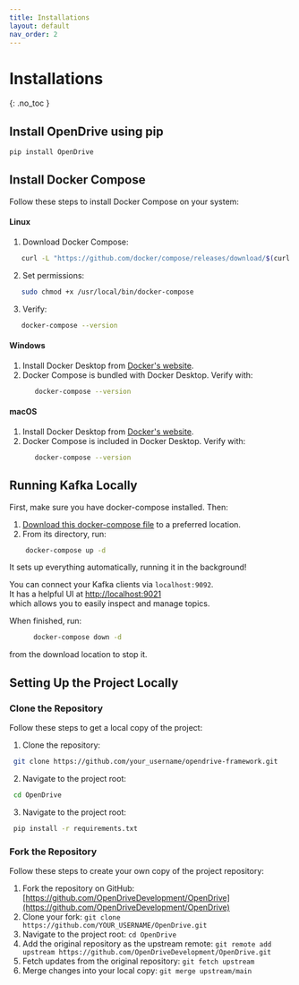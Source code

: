 ```yaml
---
title: Installations
layout: default
nav_order: 2
---
```


# Installations
{: .no_toc }

## **Install OpenDrive using pip**

```bash
pip install OpenDrive
```

## **Install Docker Compose**
Follow these steps to install Docker Compose on your system:

#### **Linux**
1. Download Docker Compose:
```bash
   curl -L "https://github.com/docker/compose/releases/download/$(curl -s https://api.github.com/repos/docker/compose/releases/latest | jq -r .tag_name)/docker-compose-$(uname -s)-$(uname -m)" -o /usr/local/bin/docker-compose
```
2. Set permissions:
```bash
   sudo chmod +x /usr/local/bin/docker-compose
```
3. Verify:
```bash
   docker-compose --version
```

#### **Windows**
1. Install Docker Desktop from [Docker's website](https://www.docker.com/products/docker-desktop).
2. Docker Compose is bundled with Docker Desktop. Verify with:
   ```bash
      docker-compose --version
   ```  

#### **macOS**
1. Install Docker Desktop from [Docker's website](https://www.docker.com/products/docker-desktop).
2. Docker Compose is included in Docker Desktop. Verify with:  
   ```bash
      docker-compose --version
   ```
   
## Running Kafka Locally

First, make sure you have docker-compose installed. Then:

1. [Download this docker-compose  file](https://quix.io/docs/quix-streams/tutorials/docker-compose.yml) to a preferred location.
2. From its directory, run:
  ```bash
      docker-compose up -d
   ```
   It sets up everything automatically, running it in the background!

You can connect your Kafka clients via `localhost:9092`.  
It has a helpful UI at [http://localhost:9021](http://localhost:9021)  
which allows you to easily inspect and manage topics.

When finished, run:
```bash
      docker-compose down -d
   ```
from the download location to stop it.

## **Setting Up the Project Locally**

### **Clone the Repository**
Follow these steps to get a local copy of the project:
1. Clone the repository:
```bash
 git clone https://github.com/your_username/opendrive-framework.git
```
2. Navigate to the project root:
```bash
 cd OpenDrive
```
3. Navigate to the project root:
```bash
 pip install -r requirements.txt
```

### **Fork the Repository**
Follow these steps to create your own copy of the project repository:

1. Fork the repository on GitHub: [https://github.com/OpenDriveDevelopment/OpenDrive](https://github.com/OpenDriveDevelopment/OpenDrive)
2. Clone your fork: `git clone https://github.com/YOUR_USERNAME/OpenDrive.git`
3. Navigate to the project root: `cd OpenDrive`
4. Add the original repository as the upstream remote: `git remote add upstream https://github.com/OpenDriveDevelopment/OpenDrive.git`
5. Fetch updates from the original repository: `git fetch upstream`
6. Merge changes into your local copy: `git merge upstream/main`
